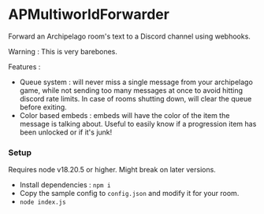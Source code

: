 # APMultiworldForwarder

Forward an Archipelago room's text to a Discord channel using webhooks.

Warning : This is very barebones.

Features :
- Queue system : will never miss a single message from your archipelago game, while not sending too many messages at once to avoid hitting discord rate limits. In case of rooms shutting down, will clear the queue before exiting.
- Color based embeds : embeds will have the color of the item the message is talking about. Useful to easily know if a progression item has been unlocked or if it's junk!

### Setup

Requires node v18.20.5 or higher. Might break on later versions.

- Install dependencies : `npm i`
- Copy the sample config to `config.json` and modify it for your room.
- `node index.js`
